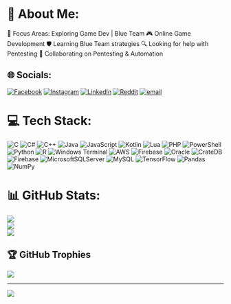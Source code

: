 # 💫 About Me:
🚀 Focus Areas: Exploring Game Dev | Blue Team<be>
🎮 Online Game Development <be>
🛡️ Learning Blue Team strategies <be>
🔍 Looking for help with Pentesting <be>
🤖 Collaborating on Pentesting & Automation


## 🌐 Socials:
[![Facebook](https://img.shields.io/badge/Facebook-%231877F2.svg?logo=Facebook&logoColor=white)](https://facebook.com/https://www.facebook.com/saintlaureeel) [![Instagram](https://img.shields.io/badge/Instagram-%23E4405F.svg?logo=Instagram&logoColor=white)](https://instagram.com/https://www.instagram.com/_nonomigs/) [![LinkedIn](https://img.shields.io/badge/LinkedIn-%230077B5.svg?logo=linkedin&logoColor=white)](https://linkedin.com/in/www.linkedin.com/in/sainttlaurel) [![Reddit](https://img.shields.io/badge/Reddit-%23FF4500.svg?logo=Reddit&logoColor=white)](https://reddit.com/user/SshaPPyyYY) [![email](https://img.shields.io/badge/Email-D14836?logo=gmail&logoColor=white)](mailto:Miguelpilapil30@gmail.com) 

# 💻 Tech Stack:
![C](https://img.shields.io/badge/c-%2300599C.svg?style=flat-square&logo=c&logoColor=white) ![C#](https://img.shields.io/badge/c%23-%23239120.svg?style=flat-square&logo=csharp&logoColor=white) ![C++](https://img.shields.io/badge/c++-%2300599C.svg?style=flat-square&logo=c%2B%2B&logoColor=white) ![Java](https://img.shields.io/badge/java-%23ED8B00.svg?style=flat-square&logo=openjdk&logoColor=white) ![JavaScript](https://img.shields.io/badge/javascript-%23323330.svg?style=flat-square&logo=javascript&logoColor=%23F7DF1E) ![Kotlin](https://img.shields.io/badge/kotlin-%237F52FF.svg?style=flat-square&logo=kotlin&logoColor=white) ![Lua](https://img.shields.io/badge/lua-%232C2D72.svg?style=flat-square&logo=lua&logoColor=white) ![PHP](https://img.shields.io/badge/php-%23777BB4.svg?style=flat-square&logo=php&logoColor=white) ![PowerShell](https://img.shields.io/badge/PowerShell-%235391FE.svg?style=flat-square&logo=powershell&logoColor=white) ![Python](https://img.shields.io/badge/python-3670A0?style=flat-square&logo=python&logoColor=ffdd54) ![R](https://img.shields.io/badge/r-%23276DC3.svg?style=flat-square&logo=r&logoColor=white) ![Windows Terminal](https://img.shields.io/badge/Windows%20Terminal-%234D4D4D.svg?style=flat-square&logo=windows-terminal&logoColor=white) ![AWS](https://img.shields.io/badge/AWS-%23FF9900.svg?style=flat-square&logo=amazon-aws&logoColor=white) ![Firebase](https://img.shields.io/badge/firebase-%23039BE5.svg?style=flat-square&logo=firebase) ![Oracle](https://img.shields.io/badge/Oracle-F80000?style=flat-square&logo=oracle&logoColor=white) ![CrateDB](https://img.shields.io/badge/CrateDB-009DC7?style=flat-square&logo=CrateDB&logoColor=white) ![Firebase](https://img.shields.io/badge/firebase-a08021?style=flat-square&logo=firebase&logoColor=ffcd34) ![MicrosoftSQLServer](https://img.shields.io/badge/Microsoft%20SQL%20Server-CC2927?style=flat-square&logo=microsoft%20sql%20server&logoColor=white) ![MySQL](https://img.shields.io/badge/mysql-4479A1.svg?style=flat-square&logo=mysql&logoColor=white) ![TensorFlow](https://img.shields.io/badge/TensorFlow-%23FF6F00.svg?style=flat-square&logo=TensorFlow&logoColor=white) ![Pandas](https://img.shields.io/badge/pandas-%23150458.svg?style=flat-square&logo=pandas&logoColor=white) ![NumPy](https://img.shields.io/badge/numpy-%23013243.svg?style=flat-square&logo=numpy&logoColor=white)
# 📊 GitHub Stats:
![](https://github-readme-stats.vercel.app/api?username=sainttlaurel&theme=default&hide_border=false&include_all_commits=false&count_private=false)<br/>
![](https://nirzak-streak-stats.vercel.app/?user=sainttlaurel&theme=default&hide_border=false)<br/>
![](https://github-readme-stats.vercel.app/api/top-langs/?username=sainttlaurel&theme=default&hide_border=false&include_all_commits=false&count_private=false&layout=compact)

## 🏆 GitHub Trophies
![](https://github-profile-trophy.vercel.app/?username=sainttlaurel&theme=radical&no-frame=false&no-bg=false&margin-w=4)

---
[![](https://visitcount.itsvg.in/api?id=sainttlaurel&icon=1&color=1)](https://visitcount.itsvg.in)

<!-- Proudly created with GPRM ( https://gprm.itsvg.in ) -->
